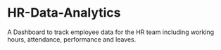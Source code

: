 # HR-Data-Analytics
A Dashboard to track employee data for the HR team including working hours, attendance, performance and leaves.
